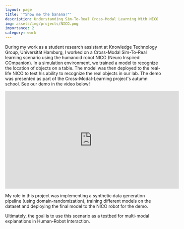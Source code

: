 ```yaml
---
layout: page
title: '"Show me the banana!"'
description: Understanding Sim-To-Real Cross-Modal Learning With NICO 
img: assets/img/projects/NICO.png
importance: 2
category: work
---
```


During my work as a student research assistant at Knowledge Technology Group, Universität Hamburg, I worked on a Cross-Modal Sim-To-Real learning scenario using the humanoid robot NICO (Neuro Inspired COmpanion). In a simulation environment, we trained a model to recognize the location of objects on a table. The model was then deployed to the real-life NICO to test his ability to recognize the real objects in our lab. The demo was presented as part of the Cross-Modal-Learning project's autumn school. See our demo in the video below!

<iframe width="560" height="315" src="https://www.youtube.com/embed/JV-wban__vE" title="YouTube video player" frameborder="0" allow="accelerometer; autoplay; clipboard-write; encrypted-media; gyroscope; picture-in-picture" allowfullscreen></iframe>

My role in this project was implementing a synthetic data generation pipeline (using domain-randomization), training different models on the dataset and deploying the final model to the NICO robot for the demo.

Ultimately, the goal is to use this scenario as a testbed for multi-modal explanations in Human-Robot Interaction.